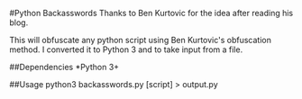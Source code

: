 #Python Backasswords
Thanks to Ben Kurtovic for the idea after reading his blog.

This will obfuscate any python script using Ben Kurtovic's obfuscation method.
I converted it to Python 3 and to take input from a file.

##Dependencies
*Python 3+

##Usage
python3 backasswords.py [script] > output.py

